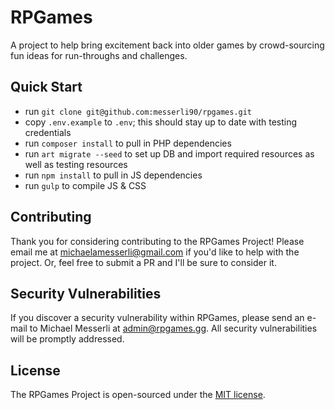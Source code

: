 # RPGames

A project to help bring excitement back into older games by crowd-sourcing fun ideas for run-throughs and challenges.

## Quick Start

- run `git clone git@github.com:messerli90/rpgames.git`
- copy `.env.example` to `.env`; this should stay up to date with testing credentials
- run `composer install` to pull in PHP dependencies
- run `art migrate --seed` to set up DB and import required resources as well as testing resources
- run `npm install` to pull in JS dependencies
- run `gulp` to compile JS & CSS

## Contributing

Thank you for considering contributing to the RPGames Project! Please email me at michaelamesserli@gmail.com if you'd like to help with the project. Or, feel free to submit a PR and I'll be sure to consider it.

## Security Vulnerabilities

If you discover a security vulnerability within RPGames, please send an e-mail to Michael Messerli at admin@rpgames.gg. All security vulnerabilities will be promptly addressed.

## License

The RPGames Project is open-sourced under the [MIT license](http://opensource.org/licenses/MIT).
